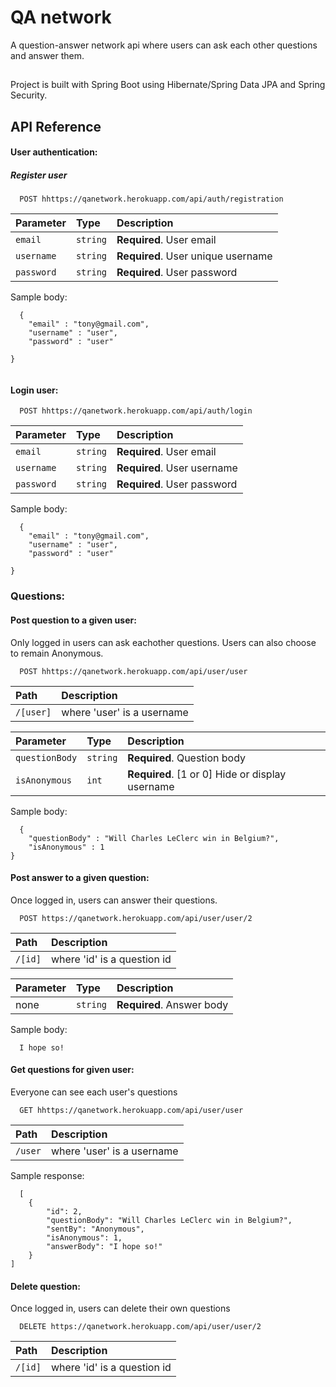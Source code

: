 # QA network

A question-answer network api where users can ask each other
questions 
and answer them.


## 

Project is built with Spring Boot using Hibernate/Spring Data JPA and Spring Security.

## API Reference

#### User authentication:

##### Register user

```http
  POST hhttps://qanetwork.herokuapp.com/api/auth/registration

```



| Parameter | Type     | Description                |
| :-------- | :------- | :------------------------- |
| `email` | `string` | **Required**. User email|
| `username` | `string` | **Required**. User unique username|
| `password` | `string` | **Required**. User password|


Sample body:
```http
  {
	"email" : "tony@gmail.com",
	"username" : "user",
	"password" : "user"

}


```

#### Login user:

```http
  POST hhttps://qanetwork.herokuapp.com/api/auth/login

```

| Parameter | Type     | Description                |
| :-------- | :------- | :------------------------- |
| `email` | `string` | **Required**. User email|
| `username` | `string` | **Required**. User username|
| `password` | `string` | **Required**. User password|


Sample body:
```http
  {
	"email" : "tony@gmail.com",
	"username" : "user",
	"password" : "user"

}

```

### Questions:

#### Post question to a given user:
Only logged in users can ask eachother questions. Users can also choose to remain Anonymous.



```http
  POST hhttps://qanetwork.herokuapp.com/api/user/user

```

| Path   | Description                |
| :-------- | :------------------------- |
| `/[user]` | where 'user' is a username|

| Parameter | Type     | Description                |
| :-------- | :------- | :------------------------- |
| `questionBody` | `string` | **Required**. Question body|
| `isAnonymous` | `int` | **Required**. [1 or 0] Hide or display username|


Sample body:
```http
  {
	"questionBody" : "Will Charles LeClerc win in Belgium?",
	"isAnonymous" : 1
}

```

#### Post answer to a given question:
Once logged in, users can answer their questions.

```http
  POST https://qanetwork.herokuapp.com/api/user/user/2

```

| Path   | Description                |
| :-------- | :------------------------- |
| `/[id]` | where 'id' is a question id|

| Parameter | Type     | Description                |
| :-------- | :------- | :------------------------- |
| none | `string` | **Required**. Answer body|


Sample body:
```
  I hope so!

```

#### Get questions for given user:
Everyone can see each user's questions

```http
  GET hhttps://qanetwork.herokuapp.com/api/user/user

```

| Path   | Description                |
| :-------- | :------------------------- |
| `/user` | where 'user' is a username|



Sample response:
```http
  [
    {
        "id": 2,
        "questionBody": "Will Charles LeClerc win in Belgium?",
        "sentBy": "Anonymous",
        "isAnonymous": 1,
        "answerBody": "I hope so!"
    }
]

```

#### Delete question:
Once logged in, users can delete their own questions

```http
  DELETE https://qanetwork.herokuapp.com/api/user/user/2

```

| Path   | Description                |
| :-------- | :------------------------- |
| `/[id]` | where 'id' is a question id|




